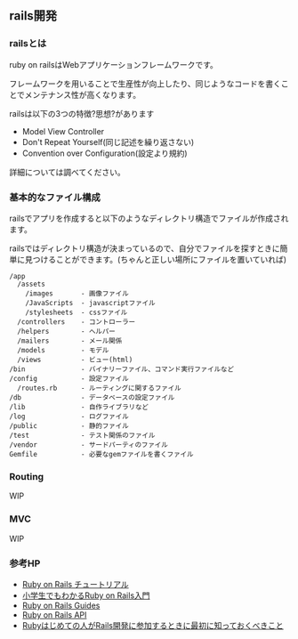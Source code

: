 ## rails開発

### railsとは

ruby on railsはWebアプリケーションフレームワークです。

フレームワークを用いることで生産性が向上したり、同じようなコードを書くことでメンテナンス性が高くなります。

railsは以下の3つの特徴?思想?があります
- Model View Controller
- Don't Repeat Yourself(同じ記述を繰り返さない)
- Convention over Configuration(設定より規約)

詳細については調べてください。

### 基本的なファイル構成

railsでアプリを作成すると以下のようなディレクトリ構造でファイルが作成されます。

railsではディレクトリ構造が決まっているので、自分でファイルを探すときに簡単に見つけることができます。(ちゃんと正しい場所にファイルを置いていれば)

```
/app
  /assets
    /images       - 画像ファイル
    /JavaScripts  - javascriptファイル
    /stylesheets  - cssファイル
  /controllers    - コントローラー
  /helpers        - ヘルパー
  /mailers        - メール関係
  /models         - モデル
  /views          - ビュー(html)
/bin              - バイナリーファイル、コマンド実行ファイルなど
/config           - 設定ファイル
  /routes.rb      - ルーティングに関するファイル
/db               - データベースの設定ファイル
/lib              - 自作ライブラリなど
/log              - ログファイル
/public           - 静的ファイル
/test             - テスト関係のファイル
/vendor           - サードパーティのファイル
Gemfile           - 必要なgemファイルを書くファイル
```

### Routing
WIP

### MVC
WIP

### 参考HP

- [Ruby on Rails チュートリアル](https://railstutorial.jp/)
- [小学生でもわかるRuby on Rails入門](https://openbook4.me/projects/92)
- [Ruby on Rails Guides](http://guides.rubyonrails.org/)
- [Ruby on Rails API](http://api.rubyonrails.org/)
- [Rubyはじめての人がRails開発に参加するときに最初に知っておくべきこと](http://qiita.com/awakia/items/42525adb473c7cc6b811)
